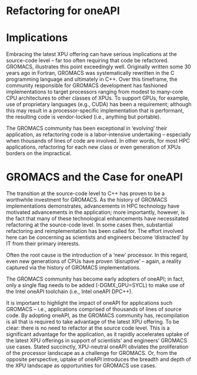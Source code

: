 # Refactoring for oneAPI 

# Implications 

Embracing the latest XPU offering can have serious implications at the source-code level – far too often requiring that code be refactored. GROMACS, illustrates this point exceedingly well. Originally written some 30 years ago in Fortran, GROMACS was systematically rewritten in the C programming language and ultimately in C++. Over this timeframe, the community responsible for GROMACS development has fashioned implementations to target processors ranging from modest to many-core CPU architectures to other classes of XPUs. To support GPUs, for example, use of proprietary languages (e.g., CUDA) has been a requirement; although this may result in a processor-specific implementation that is performant, the resulting code is vendor-locked (i.e., anything but portable). 

The GROMACS community has been exceptional in ‘evolving’ their application, as refactoring code is a labor-intensive undertaking – especially when thousands of lines of code are involved. In other words, for most HPC applications, refactoring for each new class or even generation of XPUs borders on the impractical. 

# GROMACS and the Case for oneAPI 

The transition at the source-code level to C++ has proven to be a worthwhile investment for GROMACS. As the history of GROMACS implementations demonstrates, advancements in HPC technology have motivated advancements in the application; more importantly, however, is the fact that many of these technological enhancements have necessitated refactoring at the source-code level. In some cases then, substantial refactoring and reimplementation has been called for. The effort involved here can be concerning as scientists and engineers become ‘distracted’ by IT from their primary interests. 

Often the root cause is the introduction of a ‘new’ processor. In this regard, even new generations of CPUs have proven ‘disruptive’ – again, a reality captured via the history of GROMACS implementations.

The GROMACS community has become early adopters of oneAPI; in fact, only a single flag needs to be added (-DGMX_GPU=SYCL) to make use of the Intel oneAPI toolchain (i.e., Intel oneAPI DPC++).

It is important to highlight the impact of oneAPI for applications such GROMACS – i.e., applications comprised of thousands of lines of source code. By adopting oneAPI, as the GROMACS community has, recompilation is all that is required to take advantage of the latest XPU offering. To be clear: there is no need to refactor at the source code level. This is a significant advantage for the application, as it rapidly accelerates uptake of the latest XPU offerings in support of scientists’ and engineers’ GROMACS use cases. Stated succinctly, XPU-neutral oneAPI obviates the proliferation of the processor landscape as a challenge for GROMACS. Or, from the opposite perspective, uptake of oneAPI introduces the breadth and depth of the XPU landscape as opportunities for GROMACS use cases. 